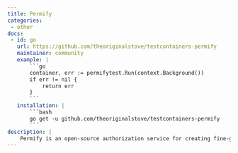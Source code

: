 ```yaml
---
title: Permify
categories:
 - other
docs:
 - id: go
   url: https://github.com/theoriginalstove/testcontainers-permify
   maintainer: community
   example: |
       ```go
       container, err := permifytest.Run(context.Background())
       if err != nil {
           return err
       }
       ```
   installation: |
       ```bash
       go get -u github.com/theoriginalstove/testcontainers-permify
       ```
description: |
    Permify is an open-source authorization service for creating fine-grained and scalable authorization systems.
---
```


